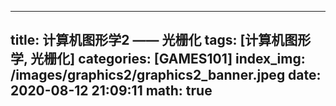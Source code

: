 ---
title: 计算机图形学2 —— 光栅化
tags: [计算机图形学, 光栅化]
categories: [GAMES101]
index_img: /images/graphics2/graphics2_banner.jpeg
date: 2020-08-12 21:09:11
math: true
--